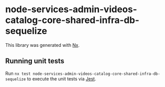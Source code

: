 # node-services-admin-videos-catalog-core-shared-infra-db-sequelize

This library was generated with [Nx](https://nx.dev).

## Running unit tests

Run `nx test node-services-admin-videos-catalog-core-shared-infra-db-sequelize` to execute the unit tests via [Jest](https://jestjs.io).
